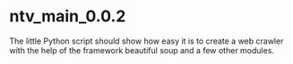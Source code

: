 # ntv_main_0.0.2

The little Python script should show how easy it is to create a web crawler with the help of the framework beautiful soup and a few other modules.
